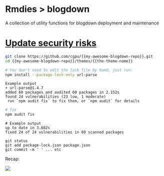 # Rmdies > blogdown
A collection of utility functions for blogdown deployment and maintenance

# [Update security risks](https://stackoverflow.com/questions/53115859/how-to-update-a-dependency-in-package-lock-json)

```bash
git clone https://github.com/cgpu/{{my-awesome-blogdown-repo}}.git
cd {{my-awesome-blogdown-repo}}/themes/{{the-theme-name}}

# You don't need to edit the lock file by hand, just run:
npm install --package-lock-only url-parse
```

```console
Example output
+ url-parse@1.4.7
added 60 packages and audited 60 packages in 2.152s
found 24 vulnerabilities (23 low, 1 moderate)
 run `npm audit fix` to fix them, or `npm audit` for details
```

```bash
# fix
npm audit fix
```

```console
# Example output
up to date in 3.682s
fixed 24 of 24 vulnerabilities in 60 scanned packages
```

```
git status
git add package-lock.json package.json
git commit -m ' ' ... etc
```

Recap:

![](https://github.com/cgpu/staries/raw/master/assets/Rmdies/blogdown/fix.gif)